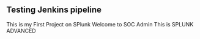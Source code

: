 ## Testing Jenkins pipeline
This is my First Project on SPlunk
Welcome to SOC Admin
This is SPLUNK ADVANCED 
